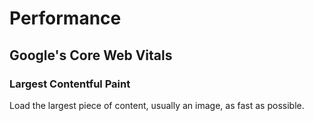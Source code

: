 # Performance

## Google's Core Web Vitals

### Largest Contentful Paint

Load the largest piece of content, usually an image, as fast as possible. 